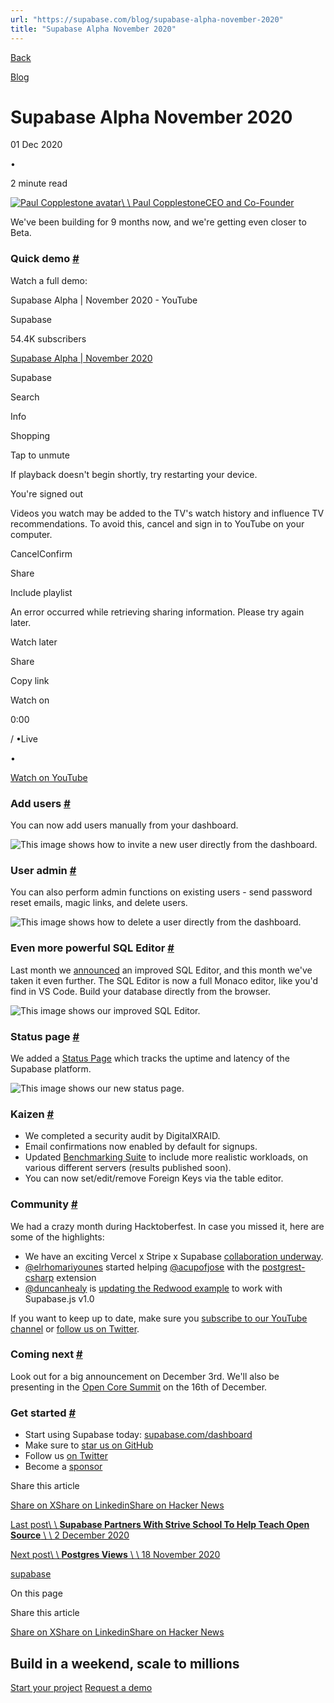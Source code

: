 ```yaml
---
url: "https://supabase.com/blog/supabase-alpha-november-2020"
title: "Supabase Alpha November 2020"
---
```


[Back](https://supabase.com/blog)

[Blog](https://supabase.com/blog)

# Supabase Alpha November 2020

01 Dec 2020

•

2 minute read

[![Paul Copplestone avatar](https://supabase.com/_next/image?url=https%3A%2F%2Fgithub.com%2Fkiwicopple.png&w=96&q=75&dpl=dpl_7FY8EmFQ6G3YqautJ4Fvh1viLnvu)\\
\\
Paul CopplestoneCEO and Co-Founder](https://github.com/kiwicopple)

We've been building for 9 months now, and we're getting even closer to Beta.

### Quick demo [\#](https://supabase.com/blog/supabase-alpha-november-2020\#quick-demo)

Watch a full demo:

Supabase Alpha \| November 2020 - YouTube

Supabase

54.4K subscribers

[Supabase Alpha \| November 2020](https://www.youtube.com/watch?v=unC_de7iytA)

Supabase

Search

Info

Shopping

Tap to unmute

If playback doesn't begin shortly, try restarting your device.

You're signed out

Videos you watch may be added to the TV's watch history and influence TV recommendations. To avoid this, cancel and sign in to YouTube on your computer.

CancelConfirm

Share

Include playlist

An error occurred while retrieving sharing information. Please try again later.

Watch later

Share

Copy link

Watch on

0:00

/
•Live

•

[Watch on YouTube](https://www.youtube.com/watch?v=unC_de7iytA "Watch on YouTube")

### Add users [\#](https://supabase.com/blog/supabase-alpha-november-2020\#add-users)

You can now add users manually from your dashboard.

![This image shows how to invite a new user directly from the dashboard.](https://supabase.com/_next/image?url=%2Fimages%2Fblog%2Finvite-users.gif&w=3840&q=75&dpl=dpl_7FY8EmFQ6G3YqautJ4Fvh1viLnvu)

### User admin [\#](https://supabase.com/blog/supabase-alpha-november-2020\#user-admin)

You can also perform admin functions on existing users - send password reset emails, magic links, and delete users.

![This image shows how to delete a user directly from the dashboard.](https://supabase.com/_next/image?url=%2Fimages%2Fblog%2Fdelete-users.gif&w=3840&q=75&dpl=dpl_7FY8EmFQ6G3YqautJ4Fvh1viLnvu)

### Even more powerful SQL Editor [\#](https://supabase.com/blog/supabase-alpha-november-2020\#even-more-powerful-sql-editor)

Last month we [announced](https://supabase.com/blog/supabase-alpha-october-2020#more-powerful-sql-editor) an improved SQL Editor, and this month we've taken it even further. The SQL Editor is now a full Monaco editor, like you'd find in VS Code. Build your database directly from the browser.

![This image shows our improved SQL Editor.](https://supabase.com/_next/image?url=%2Fimages%2Fblog%2Fsupabase-monaco-editor.png&w=3840&q=75&dpl=dpl_7FY8EmFQ6G3YqautJ4Fvh1viLnvu)

### Status page [\#](https://supabase.com/blog/supabase-alpha-november-2020\#status-page)

We added a [Status Page](https://status.supabase.com/) which tracks the uptime and latency of the Supabase platform.

![This image shows our new status page.](https://supabase.com/_next/image?url=%2Fimages%2Fblog%2Fstatus-page.png&w=3840&q=75&dpl=dpl_7FY8EmFQ6G3YqautJ4Fvh1viLnvu)

### Kaizen [\#](https://supabase.com/blog/supabase-alpha-november-2020\#kaizen)

- We completed a security audit by DigitalXRAID.
- Email confirmations now enabled by default for signups.
- Updated [Benchmarking Suite](https://github.com/supabase/benchmarks/) to include more realistic workloads, on various different servers (results published soon).
- You can now set/edit/remove Foreign Keys via the table editor.

### Community [\#](https://supabase.com/blog/supabase-alpha-november-2020\#community)

We had a crazy month during Hacktoberfest. In case you missed it, here are some of the highlights:

- We have an exciting Vercel x Stripe x Supabase [collaboration underway](https://twitter.com/rauchg/status/1331021818681978881).
- [@elrhomariyounes](https://github.com/elrhomariyounes) started helping [@acupofjose](https://github.com/acupofjose) with the [postgrest-csharp](https://github.com/supabase/postgrest-csharp) extension
- [@duncanhealy](https://github.com/duncanhealy) is [updating the Redwood example](https://github.com/redwoodjs/redwood/pull/1474) to work with Supabase.js v1.0

If you want to keep up to date, make sure you [subscribe to our YouTube channel](https://www.youtube.com/c/supabase) or [follow us on Twitter](https://twitter.com/supabase).

### Coming next [\#](https://supabase.com/blog/supabase-alpha-november-2020\#coming-next)

Look out for a big announcement on December 3rd. We'll also be presenting in the [Open Core Summit](https://2020.opencoresummit.com/) on the 16th of December.

### Get started [\#](https://supabase.com/blog/supabase-alpha-november-2020\#get-started)

- Start using Supabase today: [supabase.com/dashboard](https://supabase.com/dashboard/)
- Make sure to [star us on GitHub](https://github.com/supabase/supabase)
- Follow us [on Twitter](https://twitter.com/supabase)
- Become a [sponsor](https://github.com/sponsors/supabase)

Share this article

[Share on X](https://twitter.com/intent/tweet?url=https%3A%2F%2Fsupabase.com%2Fblog%2Fsupabase-alpha-november-2020&text=Supabase%20Alpha%20November%202020)[Share on Linkedin](https://www.linkedin.com/shareArticle?url=https%3A%2F%2Fsupabase.com%2Fblog%2Fsupabase-alpha-november-2020&text=Supabase%20Alpha%20November%202020)[Share on Hacker News](https://news.ycombinator.com/submitlink?u=https%3A%2F%2Fsupabase.com%2Fblog%2Fsupabase-alpha-november-2020&t=Supabase%20Alpha%20November%202020)

[Last post\\
\\
**Supabase Partners With Strive School To Help Teach Open Source** \\
\\
2 December 2020](https://supabase.com/blog/supabase-striveschool)

[Next post\\
\\
**Postgres Views** \\
\\
18 November 2020](https://supabase.com/blog/postgresql-views)

[supabase](https://supabase.com/blog/tags/supabase)

On this page

Share this article

[Share on X](https://twitter.com/intent/tweet?url=https%3A%2F%2Fsupabase.com%2Fblog%2Fsupabase-alpha-november-2020&text=Supabase%20Alpha%20November%202020)[Share on Linkedin](https://www.linkedin.com/shareArticle?url=https%3A%2F%2Fsupabase.com%2Fblog%2Fsupabase-alpha-november-2020&text=Supabase%20Alpha%20November%202020)[Share on Hacker News](https://news.ycombinator.com/submitlink?u=https%3A%2F%2Fsupabase.com%2Fblog%2Fsupabase-alpha-november-2020&t=Supabase%20Alpha%20November%202020)

## Build in a weekend, scale to millions

[Start your project](https://supabase.com/dashboard) [Request a demo](https://supabase.com/contact/sales)
